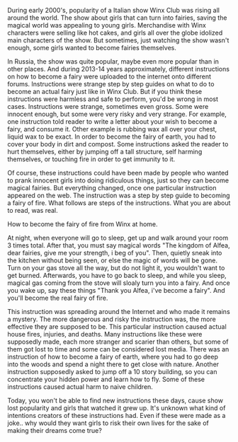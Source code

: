 During early 2000's, popularity of a Italian show Winx Club was rising all around the world. The show about girls that can turn into fairies, saving the magical world was appealing to young girls. Merchandise with Winx characters were selling like hot cakes, and girls all over the globe idolized main characters of the show. But sometimes, just watching the show wasn't enough, some girls wanted to become fairies themselves. 

In Russia, the show was quite popular, maybe even more popular than in other places. And during 2013-14 years approximately, different instructions on how to become a fairy were uploaded to the internet onto different forums.  Instructions were strange step by step guides on what to do to become an actual fairy just like in Winx Club. But if you think these instructions were harmless and safe to perform, you'd be wrong in most cases. Instructions were strange, sometimes even gross. Some were innocent enough, but some were very risky and very strange. For example, one instruction told reader to write a letter about your wish to become a fairy, and consume it. Other example is rubbing wax all over your chest, liquid wax to be exact. In order to become the fairy of earth, you had to cover your body in dirt and compost. Some instructions asked the reader to hurt themselves, either by jumping off a tall structure, self harming themselves, or touching fire in order to get immunity to it.

Of course, these instructions could have been made by people who wanted to prank innocent girls into doing ridiculous things, just so they can become magical fairies. But everything changed, once one particular instruction appeared on the web. The instruction was a step by step guide to becoming a fairy of fire. What follows are steps of the instructions. What you are about to read, was real.

How to become the fairy of fire from Winx at home.

At night, when everyone will go to sleep, get up and walk around your room 3 times total. After that, you must say magical words "The kingdom of Alfea, dear fairies, give me your strength, i beg of you". Then, quietly sneak into the kitchen without being seen, or else the magic of words will be gone. Turn on your gas stove all the way, but do not light it, you wouldn't want to get burned. Afterwards, you have to go back to sleep, and while you sleep, magical gas coming from the stove will sloaly turn you into a fairy. And once you wake up, say these things "Thank you Alfea, i've become a fairy". And you'll become the real fairy of fire.

This instruction was spreading around the Internet and who made it remains a mystery. The more dangerous and risky the instruction was, the more effective they are supposed to be. This particular instruction caused actual house fires, injuries, and deaths. Many instructions like these were supposedly made, each more stranger and scarier than others, but some of them got lost to time and some can be considered lost media. There was an instruction of how to become a fairy of earth, where you had to go deep into the woods and spend a night there to get close with nature. Another instruction supposedly asked to jump off a 10 story building, so you can concentrate your hidden power and learn how to fly. Some of these instructions caused actual harm to naive children.

Today, you won't be able to find new instructions these days, cause show lost popularity and girls that watched it grew up. It's unknown what kind of intentions creators of these instructions had. Even if these were made as a joke.. why would they want girls to risk their own lives for the sake of making their dreams come true?
